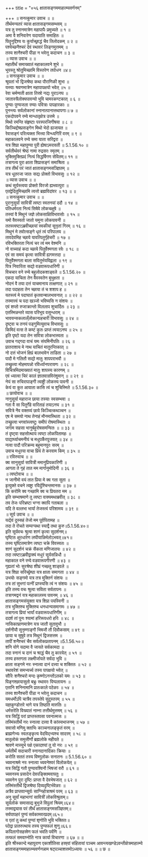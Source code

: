 +++
title = "०५६ क्षातासङ्गममाहात्म्यवर्णनम्"

+++
॥ सनत्कुमार उवाच ॥ ॥  
तीर्थमन्यतरं व्यास क्षातासङ्गमसम्भवम् ॥  
यत्र तु स्नानमात्रेण महापापैः प्रमुच्यते ॥ १ ॥  
अमा वै शनिवारेण यदायाति समाहितः ॥  
पितॄनुद्दिश्य यः कुर्याच्छ्राद्धं चैव तिलोदकम् ॥ २ ॥  
पश्येच्छनैश्चरं देवं स्थावरं लिङ्गमुत्तमम् ॥  
तस्य शानैश्चरी पीडा न भवेत्तु कदाचन ॥ ३ ॥  
॥ व्यास उवाच ॥ ॥  
महातीर्थं समाख्यातं महाकालवने शुभे ॥  
भूयस्तु श्रोतुमिच्छामि विस्तरेण तपोधन ॥४॥  
॥ सनत्कुमार उवाच ॥ ॥  
श्रूयतां भो द्विजश्रेष्ठ कथा पौराणिकी शुभा ॥  
यस्याः श्रवणमात्रेण महापापक्षयो भवेत् ॥५ ॥  
रेवा चर्मण्वती क्षाता तिस्रो नद्यः पुराऽनघ ॥  
जातास्त्रैलोक्यपावन्यो भुवि चामरकण्टकात् ॥ ६ ॥  
पुण्याः पुण्यजला रम्याः पवित्राः पापहारकाः ॥  
पुनन्त्यः सर्वलोकानां स्नानात्पानात्तथापगाः॥ ७ ॥  
एकदोपवने रम्ये मान्धातृक्षेत्र उत्तमे ॥  
मिथो रमन्ति संहृष्टाः परस्परजिगीषया ॥ ८ ॥  
किञ्चिद्दोषप्रसङ्गेन मिथो भेदो ह्यजायत ॥  
रेवासङ्गं परित्यक्ता भित्त्वा विन्ध्यगिरिं वरम् ॥ ९ ॥  
महाकालवने रम्ये समा याता सरिद्वरा ॥  
यत्र शिप्रा महापुण्या पुरी ह्येषाऽमरावती ॥ 5.1.56.१० ॥  
सर्वतीर्थवरं श्रेष्ठं नामा रुद्रसरः स्मृतम् ॥  
भुक्तिमुक्तिप्रदं नित्यं सिद्धर्षिगण सेवितम्॥ ११ ॥  
तत्रागत्य पुरा क्षाता शिप्रासङ्गं समाश्रिता ॥  
तत्र तीर्थं परं जातं क्षातासङ्गमसञ्ज्ञितम् ॥  
यत्र धूतरजा जातः सद्यः प्रोक्तो विभावसुः ॥ १२ ॥  
॥ व्यास उवाच ॥ ॥  
कथं सूर्यस्त्वया प्रोक्तो विरजो ह्यभवत्पुरा ॥  
एतद्वेदितुमिच्छामि त्वत्तो ब्रह्मविदांवर ॥ १३ ॥ ॥  
॥ सनत्कुमार उवाच ॥ ॥  
पुरानुसूर्यां सावित्रीं त्वष्टा स्वतनयां ददौ ॥ १४ ॥  
पतिधर्मरता नित्यं सिषेवे लोकचक्षुषे ॥  
तस्यां वै मिथुनं जज्ञे लोकसाक्षिविभावसोः ॥ १५ ॥  
यमो वैवस्वतो जातो यमुना लोकपावनी ॥  
ततस्त्वष्टाऽब्रवीच्छायां स्वकीयां सूनृतां गिरम् ॥ १६ ॥  
मिथुनं मे तवोत्सङ्गे धृतं त्वं परिपालय ॥  
तावदेवमिह च्छाये यावत्पितुर्गृहेचरी ॥ १७ ॥  
रविभक्तिरता नित्यं चर त्वं मम वेश्मनि ॥  
नो वाच्याहं कदा च्छाये पितुर्वेश्मगता रवेः ॥ १८ ॥  
एवं सा समयं कृत्वा सावित्री ह्यगमत्तदा ॥  
पितुर्वेश्मगता बाला सवितुर्भयविह्वला ॥ १९ ॥  
पित्र निवारिता सद्यो वडवारूपधारिणी ॥  
विचचार वने रम्ये बहुलोदकशाड्वले ॥ 5.1.56.२० ॥  
एकदा याचिता तेन वैवस्वतेन बुभुक्षता ॥  
नोदनं वै तया दत्तं याचमानाय तत्क्षणात् ॥ २१ ॥  
तदा पदाहता तेन च्छाया तं च शशाप ह ॥  
यतस्त्वं मे पदाघातं कृतवान्बालभावनात् ॥ ॥ २२ ॥  
तस्मात्त्वं च पदा खञ्जो भविष्यसि न संशयः ॥  
एवं शप्तो रुजाक्रान्तो विललाप शुचार्दितः ॥ २३ ॥  
एतस्मिन्नन्तरे व्यास परिभूय वसुन्धराम् ॥  
भावयन्सकलाल्ँलोकान्ग्रहचारी विभावसुः ॥ २४ ॥  
दृष्ट्वा च तनयं पङ्गुमित्युवाच विभावसुः ॥  
किमिदं वत्स ते कष्टं कुतः प्राप्तं त्वयाऽनघ ॥ २५ ॥  
इति पृष्टो यदा तेन सवित्रा लोकभास्वता ॥  
उवाच गद्गदा वाचं यमः संयमिनीपतिः ॥ २६ ॥  
प्रातराशाय मे नाथ याचितं मातुरन्तिकात् ॥  
नो दत्तं भोजनं क्षिप्रं बालभावेन ताडिता ॥ २७ ॥  
पादौ मे गलितौ सद्यो मातुः शापपराभवौ ॥  
तच्छ्रुत्वा मोहमापन्नो रविर्ध्यानपरायणः ॥ २८ ॥  
विचित्रमिदमाख्यातं मातुः शापस्य कारणम् ॥  
एवं ध्यात्वा चिरं कालं ज्ञातवान्रविरंशुमान् ॥ ॥ २९ ॥  
नेयं सा रुचिरापाङ्गी त्वाष्ट्री लोकस्य पावनी ॥  
केयं वा कुत आयाता कासि त्वं च शुचिस्मिते ॥ 5.1.56.३० ॥  
॥ छायोवाच ॥ ॥  
नानुसूर्या महाराज छाया तस्याः स्वसम्भवा ॥  
गता वै सा पितुर्गेहे वारिताहं तयाऽनघ ॥ ३१ ॥  
सवित्रे नैव वक्तव्यं छाये किञ्चित्कथञ्चन ॥  
एष मे समयो नाथ तेनाहं मौनमास्थिता ॥ ३२ ॥  
तच्छ्रुत्वा भगवांस्त्वष्टुः समीपं रोषमास्थितः ॥  
जगाम सहसा भानुर्बहुरोषसमन्वितः ॥ ॥ ३३ ॥  
तं दृष्ट्वा सहसोत्थाय त्वष्टा लोकपितामहः ॥  
पाद्यार्घ्याचमनीयं च मधुपर्कैरपूजयत् ॥ ३४ ॥  
नत्वा पादौ परिक्रम्य बहुमानपुरः सरम् ॥  
उवाच मधुरया वाचा प्रियं ते करवाम किम् ॥ ३५ ॥  
॥ रविरुवाच ॥ ॥  
क्व सानुसूर्या सावित्री ममानुप्रियकारिणी ॥  
आगता ते गृहं तात मम मार्गानुमोदिनी ॥ ३६ ॥  
॥ त्वष्टोवाच ॥ ॥  
न जानीमो वयं तात प्रिया मे क्व गता सुता ॥  
इत्युक्ते वचने त्वष्ट्रा रविर्दुश्चिन्तमानसः ॥ ३७ ॥  
किं करोमि क्व गच्छामि क्व च प्रियतरा मम ॥  
इति सम्भाषमाणे तु त्वष्टा वाक्यमथाब्रवीत् ॥ ३८ ॥  
तव तेजः परिभ्रष्टा भग्ना क्वापि गताबला ॥  
यदि ते वल्लभा भार्या तेजस्त्वं परिशामय ॥ ३९ ॥  
॥ सूर्य उवाच ॥ ॥  
यद्येवं दुस्सहं तेजो मम पूर्वपितामह ॥  
तदा ते रोचते सम्यग्यथा स्याद्वै तथा कुरु॥5.1.56.४०॥  
इति सूर्यवचः श्रुत्वा शाणं कृत्वा सुदर्शनम्॥  
घृष्टितः क्षुरधारेण लघीयान्निर्मलोऽभवत्॥४१॥  
तस्य घृष्टितमात्रेण त्वष्टा चक्रे विवस्वतः ॥  
शाणं सुदर्शनं चक्रं सैकता मणिजातयः ॥ ४२ ॥  
तदा त्वष्टाऽब्रवीद्वाक्यं मधुरं सूर्यसन्निधौ ॥  
महाकाल वने रम्ये वडवारूपगीरणी ॥ ४३ ॥  
गृह्यतां भोः सुरश्रेष्ठ शीघ्रं गच्छतु शाड्वले ॥  
यत्र शिप्रा सरिच्छ्रेष्ठा यत्र क्षाता समागता ॥ ४४ ॥  
उभयोः सङ्गमो यत्र तत्र मुक्तिर्न संशयः ॥  
तत्र तां सुभगां पत्नीं प्राप्स्यसि त्वं न संशयः ॥ ४५ ॥  
इति तस्य वचः श्रुत्वा सविता सर्वतापनः ॥  
तत्रागमद्वनं यत्र महाकालस्य पावनम् ॥ ४६ ॥  
क्षातासङ्गमसंयुक्ता यत्र शिप्रा पयस्विनी ॥  
तत्र भुक्तिश्च मुक्तिश्च धनधान्यसमागमः ॥ ४७ ॥  
तत्रागत्य प्रियां भार्यां वडवारूपधारिणीम् ॥  
ददर्श तां पुनः श्यामां हरिरूपधरो हरिः ॥ ४८ ॥  
नासिकाघ्राणमात्रेण यत्र जातौ सुतावुभौ ॥  
दर्शनीयौ सुनृम्णाङ्गौ भिषजौ तौ दिवौकसाम् ॥ ४९ ॥  
छाया च सुषुवे तत्र मिथुनं द्विजसत्तम ॥  
तापीं शनैश्चरं चैव सर्वलोकप्रतापनम् ॥5.1.56.५०॥  
शनि योगे यदामा वै जायते सर्वकामदा ॥  
तदा स्नानं च दानं च श्राद्धं चैव तु कारयेत् ॥ ५१ ॥  
तस्य हस्तगता लक्ष्मीर्जायते सर्वदा भुवि ॥  
क्षाता सङ्गमे नरः स्नात्वा दानं दत्त्वा च शक्तितः ॥ ५२ ॥  
स्थावरेशं समभ्यर्च्य तस्य पापक्षयो भवेत् ॥  
सौरिः शनैश्चरो मन्दः कृष्णोऽनन्तोंऽतको यमः ॥ ५३ ॥  
पिङ्गश्छायासुतो बभ्रुः स्थावरः पिप्पलायनः ॥  
एतानि शनिनामानि प्रातःकाले पठेन्नरः ॥ ५४ ॥  
तस्य शानैश्चरी पीडा न भवेत्तु कदाचन ॥  
यमधर्मोऽपि चात्रैव तपस्तेपे सुदुस्तरम् ॥ ५५ ॥  
यज्ञकुण्डोत्तरे भागे यत्र तिष्ठति मारुतिः ॥  
धर्मसरेति विख्यातं नाम्ना तत्तीर्थमुत्तमम् ॥ ५६ ॥  
यत्र सिद्धिं परां प्राप्तस्तपसा पवनात्मजः ॥  
तस्मिंस्तीर्थे नरः स्नात्वा दत्त्वा वै कांस्यभाजनम् ॥ ५७ ॥  
सवासो मणिमु क्ताभिः काञ्चनालङ्कृतं वरम् ॥  
ब्राह्मणेभ्यः स्वलङ्कृत्य वेदविद्भ्यश्च सादरम् ॥ ५८ ॥  
मातृलोकं समुत्तीर्णो ब्रह्मलोके महीयते ॥  
श्रावणे मास्युभे पक्षे एकादश्यां तु यो नरः ॥ ५९ ॥  
धर्मतीर्थे सदाचारी स्नानदानादिकाः क्रियाः ॥  
करोति सततं तस्य विष्णुलोकः सनातनः ॥ 5.1.56.६० ॥  
च्यवनाश्रमे नरः स्नात्वा च्यवनेश्वरं विलोकयेत् ॥  
यत्र सिद्धिं गतौ पुण्यावश्विनौ भिषजां वरौ ॥ ६१ ॥  
च्यवनस्य प्रसादेन देवपङ्क्तिमवापतुः ॥  
च्यवनेन पुरा दृष्टिः प्राप्ता वै देवभेषजात् ॥ ६२ ॥  
तस्मिंस्तीर्थे द्विजश्रेष्ठ दिव्यदृष्टिर्भवेन्नरः ॥  
अत्रैव प्राप्तवान्सूर्यः साग्निहोत्राश्रमं परम् ॥ ६३ ॥  
अनु सूर्यां महाभागां सावित्रीं लोकविश्रुताम्॥  
सूर्यलोकं समासाद्य बुभुजे विपुलां श्रियम्॥६४॥  
तस्माद्व्यास परं तीर्थं क्षातासङ्गमसञ्ज्ञितम्॥  
सर्वपापहरं पुण्यं सर्वकामवरप्रदम्॥६५॥  
य एतां तु कथां पुण्यां शृणोति भुवि भक्तितः॥  
पठेद्वा प्रातरुत्थाय तस्य पुण्यफलं शृणु॥६६॥  
कपिलागोसहस्रेण फलं भवति पर्वणि ॥  
तत्फलं समवाप्नोति नात्र कार्या विचारणा ॥ ६७ ॥ ॥  
इति श्रीस्कान्दे महापुराण एकाशीतिसा हस्र्यां संहितायां पञ्चम आवन्त्यखण्डेऽवन्तीक्षेत्रमाहात्म्ये क्षातासङ्गममाहात्म्यवर्णनन्नाम षट्पञ्चाशत्तमोऽध्यायः ॥ ५६ ॥ ॥ छ ॥